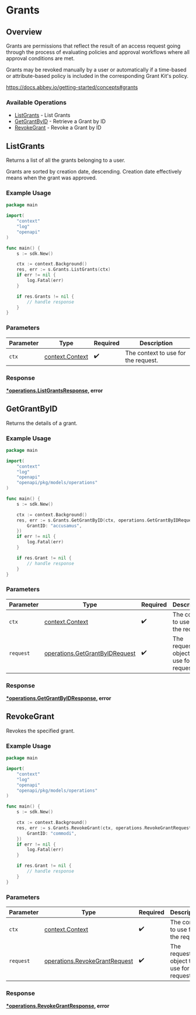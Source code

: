 # Grants

## Overview

Grants are permissions that reflect the result of an access request going through the process of evaluating 
policies and approval workflows where all approval conditions are met.

Grants may be revoked manually by a user or automatically if a time-based or attribute-based policy is
included in the corresponding Grant Kit's policy.


<https://docs.abbey.io/getting-started/concepts#grants>
### Available Operations

* [ListGrants](#listgrants) - List Grants
* [GetGrantByID](#getgrantbyid) - Retrieve a Grant by ID
* [RevokeGrant](#revokegrant) - Revoke a Grant by ID

## ListGrants

Returns a list of all the grants belonging to a user.

Grants are sorted by creation date, descending. Creation date effectively means when the grant was approved.


### Example Usage

```go
package main

import(
	"context"
	"log"
	"openapi"
)

func main() {
    s := sdk.New()

    ctx := context.Background()
    res, err := s.Grants.ListGrants(ctx)
    if err != nil {
        log.Fatal(err)
    }

    if res.Grants != nil {
        // handle response
    }
}
```

### Parameters

| Parameter                                             | Type                                                  | Required                                              | Description                                           |
| ----------------------------------------------------- | ----------------------------------------------------- | ----------------------------------------------------- | ----------------------------------------------------- |
| `ctx`                                                 | [context.Context](https://pkg.go.dev/context#Context) | :heavy_check_mark:                                    | The context to use for the request.                   |


### Response

**[*operations.ListGrantsResponse](../../models/operations/listgrantsresponse.md), error**


## GetGrantByID

Returns the details of a grant.


### Example Usage

```go
package main

import(
	"context"
	"log"
	"openapi"
	"openapi/pkg/models/operations"
)

func main() {
    s := sdk.New()

    ctx := context.Background()
    res, err := s.Grants.GetGrantByID(ctx, operations.GetGrantByIDRequest{
        GrantID: "accusamus",
    })
    if err != nil {
        log.Fatal(err)
    }

    if res.Grant != nil {
        // handle response
    }
}
```

### Parameters

| Parameter                                                                        | Type                                                                             | Required                                                                         | Description                                                                      |
| -------------------------------------------------------------------------------- | -------------------------------------------------------------------------------- | -------------------------------------------------------------------------------- | -------------------------------------------------------------------------------- |
| `ctx`                                                                            | [context.Context](https://pkg.go.dev/context#Context)                            | :heavy_check_mark:                                                               | The context to use for the request.                                              |
| `request`                                                                        | [operations.GetGrantByIDRequest](../../models/operations/getgrantbyidrequest.md) | :heavy_check_mark:                                                               | The request object to use for the request.                                       |


### Response

**[*operations.GetGrantByIDResponse](../../models/operations/getgrantbyidresponse.md), error**


## RevokeGrant

Revokes the specified grant.


### Example Usage

```go
package main

import(
	"context"
	"log"
	"openapi"
	"openapi/pkg/models/operations"
)

func main() {
    s := sdk.New()

    ctx := context.Background()
    res, err := s.Grants.RevokeGrant(ctx, operations.RevokeGrantRequest{
        GrantID: "commodi",
    })
    if err != nil {
        log.Fatal(err)
    }

    if res.Grant != nil {
        // handle response
    }
}
```

### Parameters

| Parameter                                                                      | Type                                                                           | Required                                                                       | Description                                                                    |
| ------------------------------------------------------------------------------ | ------------------------------------------------------------------------------ | ------------------------------------------------------------------------------ | ------------------------------------------------------------------------------ |
| `ctx`                                                                          | [context.Context](https://pkg.go.dev/context#Context)                          | :heavy_check_mark:                                                             | The context to use for the request.                                            |
| `request`                                                                      | [operations.RevokeGrantRequest](../../models/operations/revokegrantrequest.md) | :heavy_check_mark:                                                             | The request object to use for the request.                                     |


### Response

**[*operations.RevokeGrantResponse](../../models/operations/revokegrantresponse.md), error**

